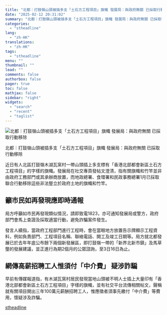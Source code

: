 ```yaml
---
title: "北都｜打鼓嶺山頭被插多支「土石方工程項目」旗幟 發展局：與政府無關 已採取行動移除"
date: "2025-02-12 20:31:02"
summary: "北都｜打鼓嶺山頭被插多支「土石方工程項目」旗幟 發展局：與政府無關 已採取行動移除     ..."
categories:
  - "stheadline"
lang:
  - "zh-HK"
translations:
  - "zh-HK"
tags:
  - "stheadline"
menu: ""
thumbnail: ""
lead: ""
comments: false
authorbox: false
pager: true
toc: false
mathjax: false
sidebar: "right"
widgets:
  - "search"
  - "recent"
  - "taglist"
---
```


![北都｜打鼓嶺山頭被插多支「土石方工程項目」旗幟 發展局：與政府無關 已採取行動移除](https://image.stheadline.com/f/680p0/0x0/100/none/b185ff33cfb274bf1a0d46286b824a35/stheadline/inewsmedia/20250212/_2025021220243594706.jpg)

北都｜打鼓嶺山頭被插多支「土石方工程項目」旗幟 發展局：與政府無關 已採取行動移除




近日有人北區打鼓嶺木湖瓦窯村一帶山頭插上多支標有「香港北部都會新區土石方工程項目」的字樣的旗幟。發展局在社交專頁發帖文澄清，指有關旗幟和竹竿並非由政府工務部門或其承辦商放置，而地政總署、食環署和民政事務總署1月已採取聯合行動移除這些非法豎立於政府土地的旗幟和竹竿。

籲市民如再發現應即時通報
------------

局方呼籲如市民再發現類似情況，請即致電1823，亦可通知發展局或警方，政府部門會馬上查證及採取適當行動，避免詐騙案件發生。

發言人續指，當政府工程部門進行工程時，會在當眼地方放置告示牌顯示工程資料，例如負責部門、工程項目名稱、聯絡電話、開工及竣工日期等。局方就北都發展已於去年年底公布餘下兩個新發展區，即打鼓嶺一帶的「新界北新市鎮」及馬草壟的發展建議，並正進行為期2個月的公眾諮詢，至3日16日為止。

網傳高薪招聘工人惟須付「中介費」 疑涉詐騙
---------------------

早前有傳媒報道指，有木湖瓦窯村居民發現當地山頭被不明人士插上大量印有「香港北部都會新區土石方工程項目」字樣的旗幟，並有社交平台流傳相關帖文，聲稱就有關項目開出三年100萬元薪酬招聘工人，惟應徵者須事先繳付「中介費」等費用，懷疑涉及詐騙。

[stheadline](https://std.stheadline.com/realtime/article/2052422/即時-港聞-北都-打鼓嶺山頭被插多支-土石方工程項目-旗幟-發展局-與政府無關-已採取行動移除)
